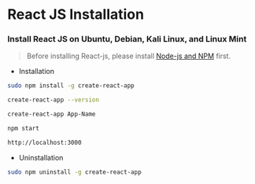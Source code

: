 # React JS Installation

### Install React JS on Ubuntu, Debian, Kali Linux, and Linux Mint

> Before installing React-js, please install [Node-js and NPM](https://github.com/prayogaea/installation/tree/master/Linux/Node-JS) first.

- Installation
```bash
sudo npm install -g create-react-app
```
```bash
create-react-app --version
```
```bash
create-react-app App-Name
```
```bash
npm start
```
```bash
http://localhost:3000
```

- Uninstallation
```bash
sudo npm uninstall -g create-react-app
```